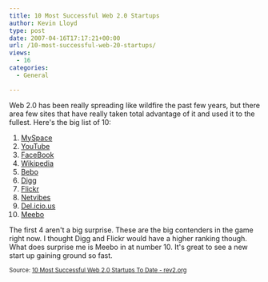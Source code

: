 ```yaml
---
title: 10 Most Successful Web 2.0 Startups
author: Kevin Lloyd
type: post
date: 2007-04-16T17:17:21+00:00
url: /10-most-successful-web-20-startups/
views:
  - 16
categories:
  - General

---
```

Web 2.0 has been really spreading like wildfire the past few years, but there area few sites that have really taken total advantage of it and used it to the fullest. Here's the big list of 10:

  1. [MySpace][1]
  2. [YouTube][2]
  3. [FaceBook][3]
  4. [Wikipedia][4]
  5. [Bebo][5]
  6. [Digg][6]
  7. [Flickr][7]
  8. [Netvibes][8]
  9. [Del.icio.us][9]
 10. [Meebo][10]

The first 4 aren't a big surprise. These are the big contenders in the game right now. I thought Digg and Flickr would have a higher ranking though. What does surprise me is Meebo in at number 10. It's great to see a new start up gaining ground so fast.

<small>Source: <a href="http://www.rev2.org/2007/04/14/10-most-successful-web-20-startups-to-date/">10 Most Successful Web 2.0 Startups To Date - rev2.org</a></small>

 [1]: http://www.myspace.com
 [2]: http://www.youtube.com
 [3]: http://www.facebook.com/
 [4]: http://www.wikipedia.com
 [5]: http://www.bebo.com/
 [6]: http://www.digg.com/
 [7]: http://www.flickr.com/
 [8]: http://www.netvibes.com/
 [9]: http://del.icio.us/
 [10]: http://www.meebo.com/